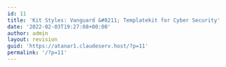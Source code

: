 ```yaml
---
id: 11
title: 'Kit Styles: Vanguard &#8211; Templatekit for Cyber Security'
date: '2022-02-03T19:27:08+00:00'
author: admin
layout: revision
guid: 'https://atanar1.claudeserv.host/?p=11'
permalink: '/?p=11'
---
```


